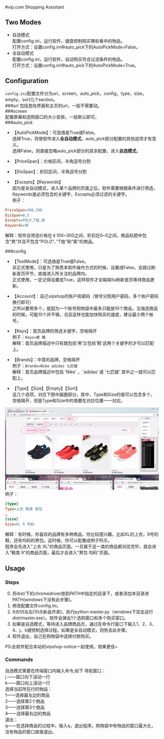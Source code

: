#vip.com Shopping Assistant

## Two Modes
* 自选模式  
配置config.ini，运行软件，键盘控制购买哪些看中的物品。  
打开方式：设置config.ini中auto_pick下的AutoPickMode=False。  
* 全自动模式  
配置config.ini，运行软件，自动购买符合过滤条件的物品。  
打开方式：设置config.ini中auto_pick下的AutoPickMode=True。  

## Configuration  
`config.ini`配置文件分为url，screen，auto_pick，config，type，size，empty，sort几个section。  
###url 
包括登陆界面和主页的url，一般不需要动。  
###screen  
配置屏幕和选购窗口的大小安排，一般默认即可。  
###auto_pick  
  
* 【AutoPickMode】：可选值是True或False。  
选择True，将使软件进入**全自动模式**，auto_pick部分配置的其他选项才有意义。  
选择False，则直接忽略auto_pick部分的其余配置，进入**自选模式**。  
  
*  【PriceSpan】：价格区间，半角逗号分割  
  
* 【DisSpan】：折扣区间，半角逗号分割  
  
* 【Excepts】【Keywords】  
因为是全自动模式，进入某个品牌的页面之后，软件需要根据条件进行筛选，Keywords是必须包含的关键字，Excepts必须过滤的关键字。  
例子：  
```ini  
PriceSpan=100,300  
DisSpan=0,5  
Excepts=POLO,T恤,紫  
Keywords=男  
```  
解释：软件会筛选价格在￥100~300之间，折扣在0~5之间，商品标题中包含“男”并且不包含“POLO”、”T恤”和”紫”的商品。  
  
###config  
  
* 【TestMode】：可选值是True或False。  
非正式使用，只是为了熟悉本软件操作方式的时候，设置成False，会跳过刷新首页环节，直接进入所关注的品牌内。  
正式使用，一定记得设置成True，这样软件才会每隔5s刷新首页等待商品更新。  
  
* 【Account】：自己vipshop的账户和密码（冒号分割用户密码，多个账户密码换行即可）  
之所以要用多个，是因为一个帐号购物袋中最多只能放10个商品，当海选商品的时候，可能10个并不够。况且这样也能加快购买的速度，建议最少两个帐号。  
  
* 【Keys】：首页品牌的筛选关键字，空格隔开  
例子：`Keys=男 鞋`  
解释：首页品牌描述中只有既包括‘男’又包括'鞋'这两个关键字的才可以匹配上。  
  
* 【Brands】：中意的品牌，空格隔开  
例子：`Brands=Nike adidas 七匹狼`  
解释：首页品牌描述中包括 'Nike' ， ’adidas‘ 或 '七匹狼' 其中之一就可以匹配上。  
  
* 【Type】【Size】【Empty】【Sort】  
这几个选项，对应下图中画圈部分。其中，Type和Size的值可以包含多个，空格隔开，但是Type和Size中的值要在对应位置一一对应。  
  
![image](images/1.png)
例子：  
```ini  
[type]  
Type=上衣 鞋类 男包  
…  
[size]  
Size=XL 9 均码  
```  
解释：有时候，你喜欢的品牌有多种商品，你比较感兴趣，比如XL的上衣，9号的鞋，还有均码的男包。这时候，你可以配置成例子所示。  
程序会先进入"上衣 XL"的商品页面。一旦属于这一类的商品都浏览完毕，就会进入"鞋类 9"的商品页面，最后才会进入"男包 均码"页面。  

## Usage  
### Steps
0. 将dist/下的chromedriver放到PATH中指定的目录下，或者添加本目录进PATH(windows下没有此步骤)。  
1. 修改配置文件config.ini。  
2. 9点55左右(10点新品开卖)，执行python master.py（windows下双击运行dist/master.exe）。软件会弹出1个选购窗口和多个购买窗口。  
3. 如果是自选模式，等待进入品牌商品页，通过在命令行窗口下输入1、2、3、4、j、k键控制选择过程。如果是全自动模式，则免去此步骤。  
4. 软件退出，自己在购物袋中选择付款购买。  

PS:此软件配合本站的vipshop-notice一起使用，效果更佳~  

### Commands
自选模式需要在终端窗口内输入命令,如下
导航窗口：  
j ——窗口向下滚动一行  
k——窗口向上滚动一行  
选择当前所在行的物品：  
1——选择最左边的商品  
2——选择第2个商品  
3——选择第3个商品  
4——选择最右边的商品  
退出：  
q——在选择商品的过程中，输入q，退出程序。购物袋中有物品的窗口最大化，没有物品的窗口直接退出。  
